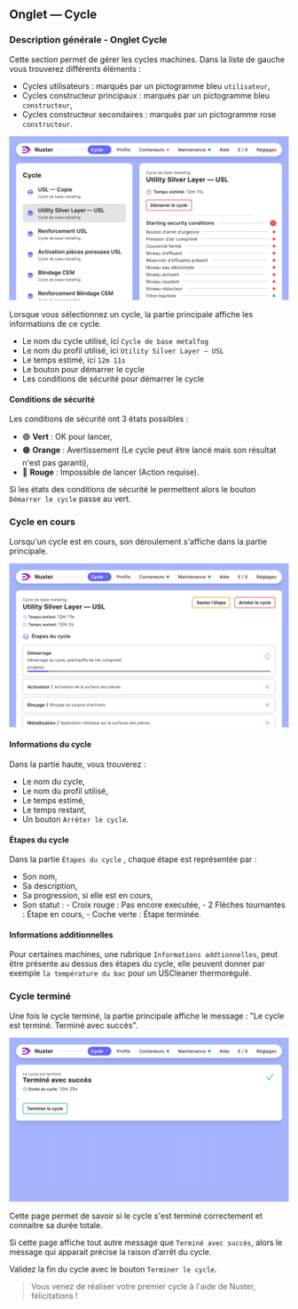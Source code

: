 ## Onglet — Cycle

### Description générale - Onglet Cycle 

Cette section permet de gérer les cycles machines. Dans la liste de gauche vous trouverez différents éléments :

- Cycles utilisateurs : marqués par un pictogramme bleu   `utilisateur`,
- Cycles constructeur principaux : marqués par un pictogramme  bleu  `constructeur`,
- Cycles constructeur secondaires : marqués par un pictogramme  rose  `constructeur`.

![Liste cycles](component_cycles.png)

Lorsque vous sélectionnez un cycle, la partie principale affiche les informations de ce cycle.

- Le nom du cycle utilisé, ici    `Cycle de base metalfog`
- Le nom du profil utilisé, ici    `Utility Silver Layer — USL`
- Le temps estimé, ici    `12m 11s`
- Le bouton pour démarrer le cycle
- Les conditions de sécurité pour démarrer le cycle

#### Conditions de sécurité

Les conditions de sécurité ont 3 états possibles :

- 🟢 **Vert** : OK pour lancer,
- 🟠 **Orange** : Avertissement (Le cycle peut être lancé mais son résultat n'est pas garanti),
- 🔴 **Rouge** : Impossible de lancer (Action requise).

Si les états des conditions de sécurité le permettent alors le bouton   `Démarrer le cycle`   passe au vert.

### Cycle en cours

Lorsqu'un cycle est en cours, son déroulement s'affiche dans la partie principale.

![Liste cycles](cycles_running.png)

#### Informations du cycle

Dans la partie haute, vous trouverez :

- Le nom du cycle,
- Le nom du profil utilisé,
- Le temps estimé,
- Le temps restant,
- Un bouton   `Arrêter le cycle`.

#### Étapes du cycle

Dans la partie   `Étapes du cycle` , chaque étape est représentée par :

- Son nom,
- Sa description,
- Sa progression, si elle est en cours,
- Son statut :
        - Croix rouge : Pas encore executée,
        - 2 Flèches tournantes : Étape en cours,
        - Coche verte : Étape terminée.

#### Informations additionnelles

Pour certaines machines, une rubrique   `Informations addtionnelles`, peut être présente au dessus des étapes du cycle, elle peuvent donner par exemple   `la température du bac` pour un USCleaner thermorégulé.

### Cycle terminé

Une fois le cycle terminé, la partie principale affiche le message :
"Le cycle est terminé. Terminé avec succès".

![Fin du cycle](cycles_end.png)

Cette page permet de savoir si le cycle s'est terminé correctement et connaitre sa durée totale.

Si cette page affiche tout autre message que   `Terminé avec succès`, alors le message qui apparait précise la raison d’arrêt du cycle. 

Validez la fin du cycle avec le bouton   `Terminer le cycle`.

> Vous venez de réaliser votre premier cycle à l'aide de Nuster, félicitations !
